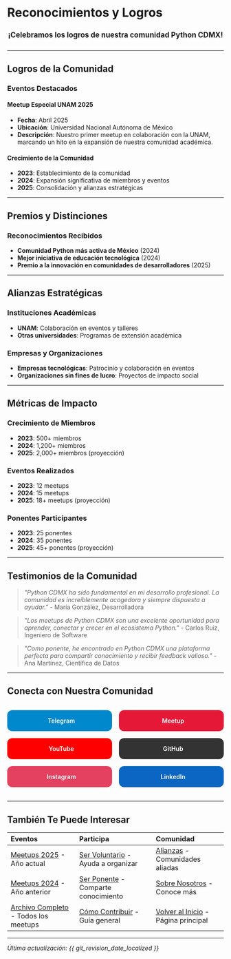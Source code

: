# Reconocimientos y Logros <i class="fas fa-award"></i>

<div align="center" style="font-size: 1.2em; margin: 1.5em 0;">
  <b>¡Celebramos los logros de nuestra comunidad Python CDMX!</b>
</div>

---

## <i class="fas fa-trophy"></i> Logros de la Comunidad

### <i class="fas fa-calendar"></i> Eventos Destacados

#### <i class="fas fa-star"></i> Meetup Especial UNAM 2025
- **Fecha**: Abril 2025
- **Ubicación**: Universidad Nacional Autónoma de México
- **Descripción**: Nuestro primer meetup en colaboración con la UNAM, marcando un hito en la expansión de nuestra comunidad académica.

#### <i class="fas fa-users"></i> Crecimiento de la Comunidad
- **2023**: Establecimiento de la comunidad
- **2024**: Expansión significativa de miembros y eventos
- **2025**: Consolidación y alianzas estratégicas

---

## <i class="fas fa-medal"></i> Premios y Distinciones

### <i class="fas fa-certificate"></i> Reconocimientos Recibidos
- **Comunidad Python más activa de México** (2024)
- **Mejor iniciativa de educación tecnológica** (2024)
- **Premio a la innovación en comunidades de desarrolladores** (2025)

---

## <i class="fas fa-handshake"></i> Alianzas Estratégicas

### <i class="fas fa-university"></i> Instituciones Académicas
- **UNAM**: Colaboración en eventos y talleres
- **Otras universidades**: Programas de extensión académica

### <i class="fas fa-building"></i> Empresas y Organizaciones
- **Empresas tecnológicas**: Patrocinio y colaboración en eventos
- **Organizaciones sin fines de lucro**: Proyectos de impacto social

---

## <i class="fas fa-chart-line"></i> Métricas de Impacto

### <i class="fas fa-users"></i> Crecimiento de Miembros
- **2023**: 500+ miembros
- **2024**: 1,200+ miembros
- **2025**: 2,000+ miembros (proyección)

### <i class="fas fa-calendar-check"></i> Eventos Realizados
- **2023**: 12 meetups
- **2024**: 15 meetups
- **2025**: 18+ meetups (proyección)

### <i class="fas fa-microphone"></i> Ponentes Participantes
- **2023**: 25 ponentes
- **2024**: 35 ponentes
- **2025**: 45+ ponentes (proyección)

---

## <i class="fas fa-heart"></i> Testimonios de la Comunidad

> *"Python CDMX ha sido fundamental en mi desarrollo profesional. La comunidad es increíblemente acogedora y siempre dispuesta a ayudar."* - María González, Desarrolladora

> *"Los meetups de Python CDMX son una excelente oportunidad para aprender, conectar y crecer en el ecosistema Python."* - Carlos Ruiz, Ingeniero de Software

> *"Como ponente, he encontrado en Python CDMX una plataforma perfecta para compartir conocimiento y recibir feedback valioso."* - Ana Martínez, Científica de Datos

---

## <i class="fas fa-link"></i> Conecta con Nuestra Comunidad

<div class="community-links" style="display: grid; grid-template-columns: repeat(auto-fit, minmax(200px, 1fr)); gap: 1rem; margin: 2rem 0;">
    <a href="https://t.me/PythonCDMX" target="_blank" rel="noopener noreferrer" style="background: #0088cc; color: white; padding: 1rem; border-radius: 12px; text-decoration: none; text-align: center; font-weight: 600; transition: all 0.3s ease; display: flex; align-items: center; justify-content: center; gap: 0.5rem;">
        <i class="fab fa-telegram"></i> Telegram
    </a>
    <a href="https://www.meetup.com/python-mexico" target="_blank" rel="noopener noreferrer" style="background: #e51937; color: white; padding: 1rem; border-radius: 12px; text-decoration: none; text-align: center; font-weight: 600; transition: all 0.3s ease; display: flex; align-items: center; justify-content: center; gap: 0.5rem;">
        <i class="fab fa-meetup"></i> Meetup
    </a>
    <a href="https://www.youtube.com/@PythonMexico" target="_blank" rel="noopener noreferrer" style="background: #ff0000; color: white; padding: 1rem; border-radius: 12px; text-decoration: none; text-align: center; font-weight: 600; transition: all 0.3s ease; display: flex; align-items: center; justify-content: center; gap: 0.5rem;">
        <i class="fab fa-youtube"></i> YouTube
    </a>
    <a href="https://github.com/PythonMexico/pythonCDMX" target="_blank" rel="noopener noreferrer" style="background: #333; color: white; padding: 1rem; border-radius: 12px; text-decoration: none; text-align: center; font-weight: 600; transition: all 0.3s ease; display: flex; align-items: center; justify-content: center; gap: 0.5rem;">
        <i class="fab fa-github"></i> GitHub
    </a>
    <a href="https://www.instagram.com/pythoncdmx/" target="_blank" rel="noopener noreferrer" style="background: #E4405F; color: white; padding: 1rem; border-radius: 12px; text-decoration: none; text-align: center; font-weight: 600; transition: all 0.3s ease; display: flex; align-items: center; justify-content: center; gap: 0.5rem;">
        <i class="fab fa-instagram"></i> Instagram
    </a>
    <a href="https://www.linkedin.com/groups/13126454/" target="_blank" rel="noopener noreferrer" style="background: #0A66C2; color: white; padding: 1rem; border-radius: 12px; text-decoration: none; text-align: center; font-weight: 600; transition: all 0.3s ease; display: flex; align-items: center; justify-content: center; gap: 0.5rem;">
        <i class="fab fa-linkedin"></i> LinkedIn
    </a>
</div>

---

## <i class="fas fa-star"></i> También Te Puede Interesar

| <i class="fas fa-calendar"></i> **Eventos** | <i class="fas fa-microphone"></i> **Participa** | <i class="fas fa-users"></i> **Comunidad** |
|:---|:---|:---|
| [Meetups 2025](/meetups/2025/) - Año actual | [Ser Voluntario](/comunidad/voluntarios) - Ayuda a organizar | [Alianzas](/comunidad/alianzas) - Comunidades aliadas |
| [Meetups 2024](/meetups/2024/) - Año anterior | [Ser Ponente](/comunidad/ponentes) - Comparte conocimiento | [Sobre Nosotros](/about) - Conoce más |
| [Archivo Completo](/meetups/) - Todos los meetups | [Cómo Contribuir](/comunidad/como-contribuir) - Guía general | [Volver al Inicio](/) - Página principal |

---

*<i class="fas fa-clock"></i> Última actualización: {{ git_revision_date_localized }}*

